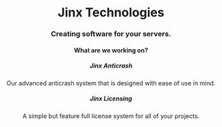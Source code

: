 <h1 align="center">Jinx Technologies</h1>
<h3 align="center">Creating software for your servers.</h3>

<h4 align="center">What are we working on?</h4>

<h5 align="center">Jinx Anticrash </h5>
<p  align="center">Our advanced anticrash system that is designed with ease of use in mind.</p>

<h5 align="center">Jinx Licensing </h5>
<p  align="center">A simple but feature full license system for all of your projects.</p>

